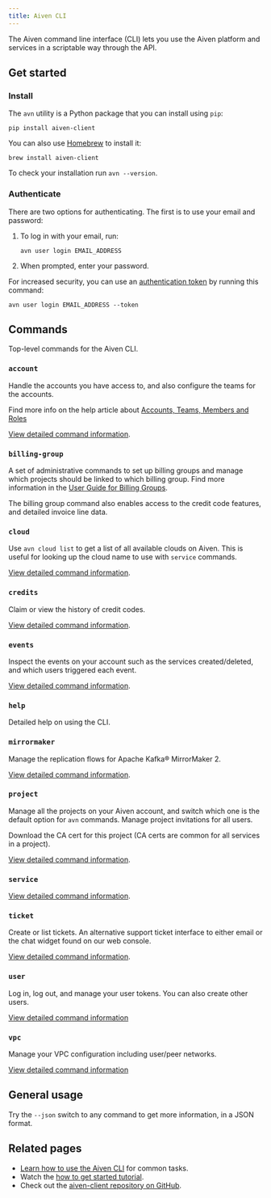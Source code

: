 ```yaml
---
title: Aiven CLI
---
```


The Aiven command line interface (CLI) lets you use the Aiven platform and services in a scriptable way through the API.

## Get started

### Install

The `avn` utility is a Python package that you can install using `pip`:

```
pip install aiven-client
```

You can also use [Homebrew](https://formulae.brew.sh/formula/aiven-client) to install it:

```
brew install aiven-client
```

To check your installation run `avn --version`.

### Authenticate

There are two options for authenticating. The first is to use your
email and password:

1. To log in with your email, run:
   ```
   avn user login EMAIL_ADDRESS
   ```

1. When prompted, enter your password.

For increased security, you can use an
[authentication token](/docs/platform/howto/create_authentication_token) by running
this command:

```
avn user login EMAIL_ADDRESS --token
```

## Commands

Top-level commands for the Aiven CLI.

### `account`

Handle the accounts you have access to, and also configure the teams for
the accounts.

Find more info on the help article about
[Accounts, Teams, Members and Roles](/docs/platform/concepts/projects_accounts_access)

[View detailed command information](cli/account).

### `billing-group`

A set of administrative commands to set up billing groups and manage
which projects should be linked to which billing group. Find more
information in the [User Guide for Billing
Groups](https://help.aiven.io/en/articles/4720981-using-billing-groups-via-cli).

The billing group command also enables access to the credit code
features, and detailed invoice line data.

### `cloud`

Use `avn cloud list` to get a list of all available clouds on Aiven.
This is useful for looking up the cloud name to use with `service`
commands.

[View detailed command information](cli/cloud).

### `credits`

Claim or view the history of credit codes.

[View detailed command information](cli/credits).

### `events`

Inspect the events on your account such as the services created/deleted,
and which users triggered each event.

[View detailed command information](cli/events).

### `help`

Detailed help on using the CLI.

### `mirrormaker`

Manage the replication flows for Apache Kafka® MirrorMaker 2.

[View detailed command information](cli/mirrormaker).

### `project`

Manage all the projects on your Aiven account, and switch which one is
the default option for `avn` commands. Manage project invitations for
all users.

Download the CA cert for this project (CA certs are common for all
services in a project).

[View detailed command information](cli/project).

### `service`

[View detailed command information](cli/service-cli).

### `ticket`

Create or list tickets. An alternative support ticket interface to
either email or the chat widget found on our web console.

[View detailed command information](cli/ticket).

### `user`

Log in, log out, and manage your user tokens. You can also create other
users.

[View detailed command information](cli/user)

### `vpc`

Manage your VPC configuration including user/peer networks.

[View detailed command information](cli/vpc)

## General usage

Try the `--json` switch to any command to get more information, in a
JSON format.

## Related pages

- [Learn how to use the Aiven CLI](https://aiven.io/blog/aiven-cmdline) for common tasks.
- Watch the [how to get started tutorial](https://www.youtube.com/watch?v=nf3PPn5w6K8).
- Check out the [aiven-client repository on GitHub](https://github.com/aiven/aiven-client).
